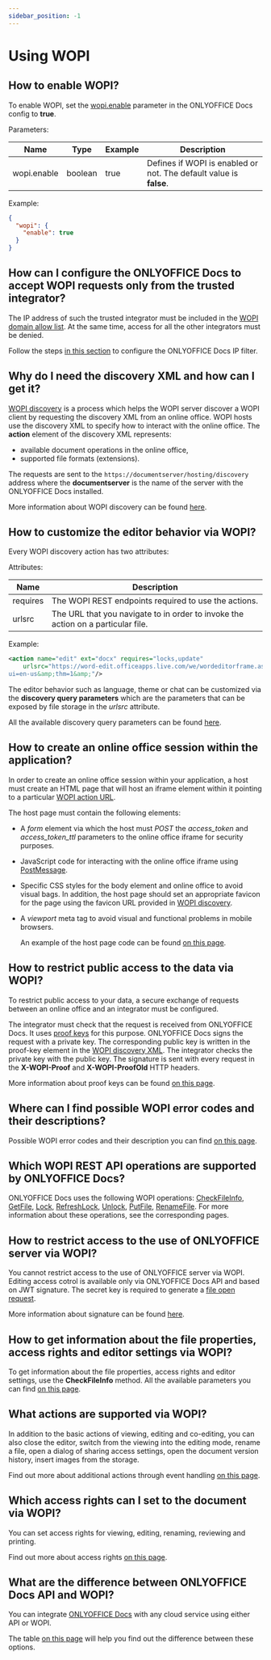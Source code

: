 ```yaml
---
sidebar_position: -1
---
```


# Using WOPI

## How to enable WOPI?

To enable WOPI, set the [wopi.enable](https://helpcenter.onlyoffice.com/installation/docs-developer-configuring.aspx#wopi-enable) parameter in the ONLYOFFICE Docs config to **true**.

Parameters:

| Name        | Type    | Example | Description                                                        |
| ----------- | ------- | ------- | ------------------------------------------------------------------ |
| wopi.enable | boolean | true    | Defines if WOPI is enabled or not. The default value is **false**. |

Example:

  ``` json
  {
    "wopi": {
      "enable": true
    }
  }
  ```

## How can I configure the ONLYOFFICE Docs to accept WOPI requests only from the trusted integrator?

The IP address of such the trusted integrator must be included in the [WOPI domain allow list](https://docs.microsoft.com/en-us/microsoft-365/cloud-storage-partner-program/online/build-test-ship/settings#wopi-domain-allow-list). At the same time, access for all the other integrators must be denied.

Follow the steps [in this section](../../using-wopi/overview.md#ip-filter) to configure the ONLYOFFICE Docs IP filter.

## Why do I need the discovery XML and how can I get it?

[WOPI discovery](https://docs.microsoft.com/en-us/microsoft-365/cloud-storage-partner-program/online/discovery) is a process which helps the WOPI server discover a WOPI client by requesting the discovery XML from an online office. WOPI hosts use the discovery XML to specify how to interact with the online office. The **action** element of the discovery XML represents:

- available document operations in the online office,
- supported file formats (extensions).

The requests are sent to the `https://documentserver/hosting/discovery` address where the **documentserver** is the name of the server with the ONLYOFFICE Docs installed.

More information about WOPI discovery can be found [here](../../using-wopi/wopi-discovery.md).

## How to customize the editor behavior via WOPI?

Every WOPI discovery action has two attributes:

Attributes:

| Name     | Description                                                                      |
| -------- | -------------------------------------------------------------------------------- |
| requires | The WOPI REST endpoints required to use the actions.                             |
| urlsrc   | The URL that you navigate to in order to invoke the action on a particular file. |

Example:

  ``` xml
  <action name="edit" ext="docx" requires="locks,update"
      urlsrc="https://word-edit.officeapps.live.com/we/wordeditorframe.aspx?
  ui=en-us&amp;thm=1&amp;"/>
  ```

The editor behavior such as language, theme or chat can be customized via the **discovery query parameters** which are the parameters that can be exposed by file storage in the *urlsrc* attribute.

All the available discovery query parameters can be found [here](../../using-wopi/wopi-discovery.md#wopi-standard).

## How to create an online office session within the application?

In order to create an online office session within your application, a host must create an HTML page that will host an iframe element within it pointing to a particular [WOPI action URL](../../using-wopi/wopi-discovery.md#wopi-actions).

The host page must contain the following elements:

- A *form* element via which the host must *POST* the *access\_token* and *access\_token\_ttl* parameters to the online office iframe for security purposes.

- JavaScript code for interacting with the online office iframe using [PostMessage](../../using-wopi/postmessage.md).

- Specific CSS styles for the body element and online office to avoid visual bags. In addition, the host page should set an appropriate favicon for the page using the favicon URL provided in [WOPI discovery](../../using-wopi/wopi-discovery.md).

- A *viewport* meta tag to avoid visual and functional problems in mobile browsers.

  An example of the host page code can be found [on this page](../../using-wopi/host-page.md).

## How to restrict public access to the data via WOPI?

To restrict public access to your data, a secure exchange of requests between an online office and an integrator must be configured.

The integrator must check that the request is received from ONLYOFFICE Docs. It uses [proof keys](https://docs.microsoft.com/en-us/microsoft-365/cloud-storage-partner-program/online/scenarios/proofkeys) for this purpose. ONLYOFFICE Docs signs the request with a private key. The corresponding public key is written in the proof-key element in the [WOPI discovery XML](../../using-wopi/wopi-discovery.md). The integrator checks the private key with the public key. The signature is sent with every request in the **X-WOPI-Proof** and **X-WOPI-ProofOld** HTTP headers.

More information about proof keys can be found [on this page](../../using-wopi/proof-keys.md).

## Where can I find possible WOPI error codes and their descriptions?

Possible WOPI error codes and their description you can find [on this page](../../using-wopi/wopi-rest-api/wopi-rest-api.md).

## Which WOPI REST API operations are supported by ONLYOFFICE Docs?

ONLYOFFICE Docs uses the following WOPI operations: [CheckFileInfo](../../using-wopi/wopi-rest-api/checkfileinfo.md), [GetFile](../../using-wopi/wopi-rest-api/getfile.md), [Lock](../../using-wopi/wopi-rest-api/lock.md), [RefreshLock](../../using-wopi/wopi-rest-api/refreshlock.md), [Unlock](../../using-wopi/wopi-rest-api/unlock.md), [PutFile](../../using-wopi/wopi-rest-api/putfile.md), [RenameFile](../../using-wopi/wopi-rest-api/renamefile.md). For more information about these operations, see the corresponding pages.

## How to restrict access to the use of ONLYOFFICE server via WOPI?

You cannot restrict access to the use of ONLYOFFICE server via WOPI. Editing access cotrol is available only via ONLYOFFICE Docs API and based on JWT signature. The secret key is required to generate a [file open request](../../additional-api/signature/browser.md).

More information about signature can be found [here](../../additional-api/signature/signature.md).

## How to get information about the file properties, access rights and editor settings via WOPI?

To get information about the file properties, access rights and editor settings, use the **CheckFileInfo** method. All the available parameters you can find [on this page](../../using-wopi/wopi-rest-api/checkfileinfo.md).

## What actions are supported via WOPI?

In addition to the basic actions of viewing, editing and co-editing, you can also close the editor, switch from the viewing into the editing mode, rename a file, open a dialog of sharing access settings, open the document version history, insert images from the storage.

Find out more about additional actions through event handling [on this page](../../using-wopi/postmessage.md).

## Which access rights can I set to the document via WOPI?

You can set access rights for viewing, editing, renaming, reviewing and printing.

Find out more about access rights [on this page](../../using-wopi/postmessage.md).

## What are the difference between ONLYOFFICE Docs API and WOPI?

You can integrate [ONLYOFFICE Docs](https://www.onlyoffice.com/office-suite.aspx) with any cloud service using either API or WOPI.

The table [on this page](../../using-wopi/api-vs-wopi.md) will help you find out the difference between these options.
